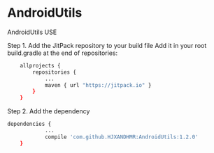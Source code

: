 # AndroidUtils

AndroidUtils USE

Step 1. Add the JitPack repository to your build file
Add it in your root build.gradle at the end of repositories:

``` bash
	allprojects {
		repositories {
			...
			maven { url "https://jitpack.io" }
		}
	}
```

Step 2. Add the dependency

``` bash
dependencies {
            ...
	        compile 'com.github.HJXANDHMR:AndroidUtils:1.2.0'
	}

```
